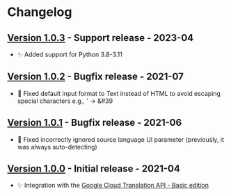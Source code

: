 # Changelog

## [Version 1.0.3](https://github.com/dataiku/dss-plugin-nlp-google-cloud-translation/releases/tag/v1.0.3) - Support release - 2023-04

- ✨ Added support for Python 3.8-3.11

## [Version 1.0.2](https://github.com/dataiku/dss-plugin-nlp-google-cloud-translation/releases/tag/v1.0.2) - Bugfix release - 2021-07

- 🐛 Fixed default input format to Text instead of HTML to avoid escaping special characters e.g., ' → &#39

## [Version 1.0.1](https://github.com/dataiku/dss-plugin-nlp-google-cloud-translation/releases/tag/v1.0.1) - Bugfix release - 2021-06

- 🐛 Fixed incorrectly ignored source language UI parameter (previously, it was always auto-detecting)

## [Version 1.0.0](https://github.com/dataiku/dss-plugin-nlp-google-cloud-translation/releases/tag/v1.0.0) - Initial release - 2021-04

- ✨ Integration with the [Google Cloud Translation API - Basic edition](https://cloud.google.com/translate/docs/basic/translating-text)
